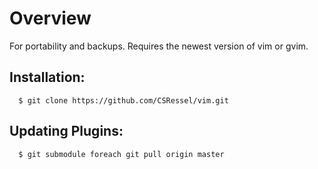 Overview
========
For portability and backups.
Requires the newest version of vim or gvim.


Installation:
-------------

```
  $ git clone https://github.com/CSRessel/vim.git
```


Updating Plugins:
-----------------

```
  $ git submodule foreach git pull origin master
```
